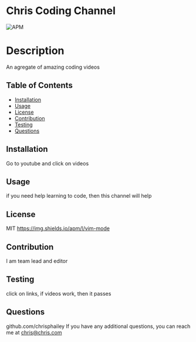 # Chris Coding Channel
![APM](https://img.shields.io/apm/l/vim-mode)
  # Description
  An agregate of amazing coding videos
  ## Table of Contents
  * [Installation](#installation)
  * [Usage](#usage)
  * [License](#license)
  * [Contribution](#contribution)
  * [Testing](#testing)
  * [Questions](#questions)
  ## Installation
  Go to youtube and click on videos
  ## Usage
  if you need help learning to code, then this channel will help
  ## License
  MIT
  https://img.shields.io/apm/l/vim-mode
  ## Contribution
  I am team lead and editor
  ## Testing
  click on links, if videos work, then it passes
  ## Questions
  github.com/chrisphailey
  If you have any additional questions, you can reach me at chris@chris.com

